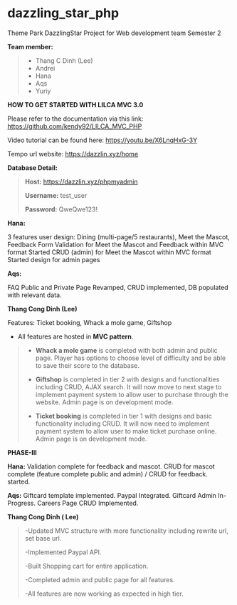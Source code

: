 
# dazzling_star_php
Theme Park DazzlingStar Project for Web development team Semester 2

**Team member:**

>  - Thang C Dinh (Lee)
>  - Andrei
>  - Hana
>  - Aqs
>  - Yuriy

**HOW TO GET STARTED WITH LILCA MVC 3.0**

Please refer to the documentation via this link: https://github.com/kendy92/LILCA_MVC_PHP

Video tutorial can be found here: https://youtu.be/X6LnqHxG-3Y

Tempo url website: https://dazzlin.xyz/home

**Database Detail:**

> **Host:** https://dazzlin.xyz/phpmyadmin
>
> **Username:** test_user
>
> **Password:** QweQwe123!


**Hana:**

3 features user design: Dining (multi-page/5 restaurants), Meet the Mascot, Feedback
Form Validation for Meet the Mascot and Feedback within MVC format
Started CRUD (admin) for Meet the Mascot within MVC format
Started design for admin pages

**Aqs:**

FAQ Public and Private Page Revamped, CRUD implemented, DB populated with relevant data.

**Thang Cong Dinh (Lee)**

Features: Ticket booking, Whack a mole game, Giftshop

- All features are hosted in **MVC pattern**.

> - **Whack a mole game** is completed with both admin and public page. Player has options to choose level of difficulty and be able to save
> their score to the database.
>
> - **Giftshop** is completed in tier 2 with designs and functionalities including CRUD, AJAX search. It will now move to next stage to
> implement payment system to allow user to purchase through the
> website. Admin page is on development mode.
>
> - **Ticket booking** is completed in tier 1 with designs and basic functionality including CRUD. It will now need to implement payment
> system to allow user to make ticket purchase online. Admin page is on
> development mode.

**PHASE-III**

**Hana:** Validation complete for feedback and mascot. CRUD for mascot complete (feature complete public and admin) / CRUD for feedback. started. 

**Aqs:** Giftcard template implemented. Paypal Integrated. Giftcard Admin In-Progress. Careers Page CRUD Implemented.

**Thang Cong Dinh ( Lee)**

> -Updated MVC structure with more functionality including rewrite url, set base url.
> 
> -Implemented Paypal API.
> 
> -Built Shopping cart for entire application.
> 
> -Completed admin and public page for all features.
> 
> -All features are now working as expected in high tier.










